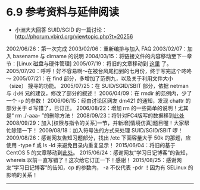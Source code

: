 # 6.9 参考资料与延伸阅读

-   小洲大大回答 SUID/SGID 的一篇讨论： <http://phorum.vbird.org/viewtopic.php?t=20256>

2002/06/26：第一次完成 2003/02/06：重新编排与加入 FAQ 2003/02/07：加入 basename 与 dirname 的说明 2004/03/15：将链接文件的内容移动至下一章节：[Linux 磁盘与硬件管理] 2005/07/19：将旧的文章移动到 [这里](http://linux.vbird.org/linux_basic/0220filemanager/0220filemanager.php) 了。 2005/07/20：呼呼！好不容易啊～在被台风尾扫到的七月份，终于写完这个咚咚～ 2005/07/21：在 find 部分，多增加了范例九，以及关于利用文件大小 （size） 搜寻的功能。 2005/07/25：在 SUID/SGID/SBIT 部分，依据 netman 与 小州 兄的建议，修改了部分的叙述！ 2006/04/09：在 rmdir 的范例内，少了一个 -p 的参数！ 2006/06/15：经由讨论区网友 dm421 的通知，发现 chattr 的部分关于 d 写错了，已订正。 2006/08/22：增加 rm 的一些简单的说明！尤其是“ rm ./-aaa- ”的删除方法！ 2008/09/23：将针对FC4版写的数据移到[此处](http://linux.vbird.org/linux_basic/0220filemanager/0220filemanager-fc4.php) 2008/09/29：加入[权限与指令的关系]一节，并新增[情境仿真]题目喔！大家帮忙除错一下！ 2009/08/18：加入符号法的方式来处理 SUID/SGID/SBIT 啰！ 2009/08/26：感谢网友告知习题部分，找出 /etc 下面容量大于 50k 的那题，应使用 -type f 或 ls -ld 来避免目录内重复显示！ 2015/06/04：将旧的基于 CentOS 5 的文章移动到[此处](http://linux.vbird.org/linux_basic/0220filemanager/0220filemanager-centos5.php)。 2015/06/24：感谢网友“学习日记博客”的告知，whereis 以前一直写错了！这次给它订正一下！感谢！ 2015/08/25：感谢网友“学习日记博客”的告知，cp 的参数内， -a 不仅代表 -pdr ！因为有 SELinux 的影响的关系！

------------------------------------------------------------------------
